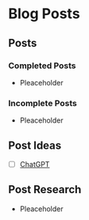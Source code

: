 # Blog Posts

## Posts

### Completed Posts

- Pleaceholder

### Incomplete Posts

- Pleaceholder

## Post Ideas

- [ ] [ChatGPT](ideas/chat-gpt-post-ideas.md)

## Post Research

- Pleaceholder

